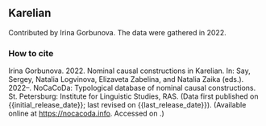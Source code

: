 ## Karelian

Contributed by Irina Gorbunova. The data were gathered in 2022.

### How to cite

Irina Gorbunova. 2022. Nominal causal constructions in Karelian. In: Say, Sergey, Natalia Logvinova,
Elizaveta Zabelina, and Natalia Zaika (eds.). 2022–. NoCaCoDa: Typological database of nominal causal constructions.
St. Petersburg: Institute for Linguistic Studies, RAS. (Data first published on {{initial_release_date}};
last revised on {{last_release_date}}). (Available online at https://nocacoda.info. Accessed on <span class="today-span"></span>.)

